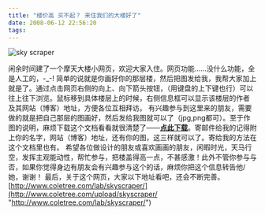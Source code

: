 ```yaml
---
title: "楼价高 买不起？ 来住我们的大楼好了"
date: 2008-06-12 22:56:20
tags:
---
```


![sky scraper](../../../images/2008/sky-scraper-thumb.jpg) 

闲余时间建了一个摩天大楼小网页，欢迎大家入住。网页功能……没什么功能，全是人工的，-_-! 简单的说就是你画好你的那层楼，然后把图发给我，我帮大家加上就是了。通过点击网页右侧的向上、向下箭头按钮，（用键盘的上下键也行）可以往上往下浏览。鼠标移到具体楼层上的时候，右侧信息框可以显示该楼层的作者 及其网站（博客）地址，方便各位互相拜访。 有兴趣参与到这里来的朋友，需要做的就是把自己那层的图画好，然后发给我图就可以了（jpg,png都可）。至于作图的说明，麻烦下载这个文档看看就很清楚了——**[点此下载](http://www.coletree.com/upload/skyscraper/skyscraper.rar)**。寄邮件给我的记得附上你的名字，网站（博客）地址，还有你的图，这三样就可以了。寄给我的方法在这个文档里也有。 希望各位做设计的朋友或喜欢画画的朋友，闲暇时光，天马行空，发挥主观能动性，帮忙参与，把楼盖得高一点，不甚感激！此外不管你参与与否，如果你觉得身边有朋友会有兴趣参与这个的话，麻烦你把这个信息转告他/她，谢谢！ 最后，关于这个网页，大家以下地址看吧，还会不断完善。 [http://www.coletree.com/lab/skyscraper/](http://www.coletree.com/upload/skyscraper/ "http://www.coletree.com/lab/skyscraper/")